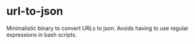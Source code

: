# url-to-json
Minimalistic binary to convert URLs to json. Avoids having to use regular expressions in bash scripts.

